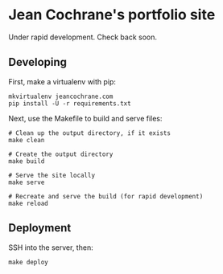 # Jean Cochrane's portfolio site

Under rapid development. Check back soon.

## Developing

First, make a virtualenv with pip:

```console
mkvirtualenv jeancochrane.com
pip install -U -r requirements.txt
```

Next, use the Makefile to build and serve files:

```console
# Clean up the output directory, if it exists
make clean

# Create the output directory
make build

# Serve the site locally
make serve

# Recreate and serve the build (for rapid development)
make reload
```

## Deployment

SSH into the server, then:

```console
make deploy
```

